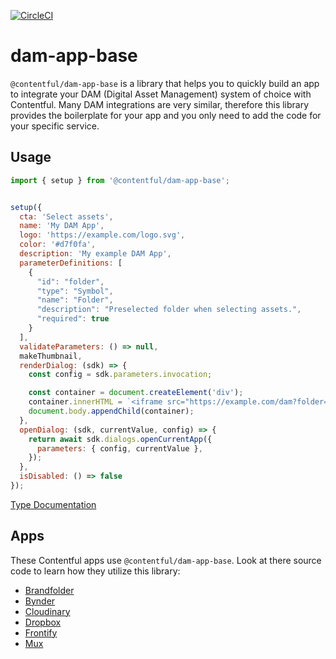 [![CircleCI](https://circleci.com/gh/contentful/apps.svg?style=svg&circle-token=913f0d4852062fbed644fca927d059d5e3e72908)](https://circleci.com/gh/contentful/apps)

# dam-app-base

`@contentful/dam-app-base` is a library that helps you to quickly build an app to integrate your DAM (Digital Asset Management) system of choice with Contentful. Many DAM integrations are very similar, therefore this library provides the boilerplate for your app and you only need to add the code for your specific service.

## Usage

```javascript
import { setup } from '@contentful/dam-app-base';


setup({
  cta: 'Select assets',
  name: 'My DAM App',
  logo: 'https://example.com/logo.svg',
  color: '#d7f0fa',
  description: 'My example DAM App',
  parameterDefinitions: [
    {
      "id": "folder",
      "type": "Symbol",
      "name": "Folder",
      "description": "Preselected folder when selecting assets.",
      "required": true
    }
  ],
  validateParameters: () => null,
  makeThumbnail,
  renderDialog: (sdk) => {
    const config = sdk.parameters.invocation;

    const container = document.createElement('div');
    container.innerHTML = `<iframe src="https://example.com/dam?folder=${config.folder}" />`;
    document.body.appendChild(container);
  },
  openDialog: (sdk, currentValue, config) => {
    return await sdk.dialogs.openCurrentApp({
      parameters: { config, currentValue },
    });
  },
  isDisabled: () => false
});
```

[Type Documentation](docs/README.md)

## Apps

These Contentful apps use `@contentful/dam-app-base`. Look at there source code to learn how they utilize this library:

- [Brandfolder](../apps/brandfolder)
- [Bynder](../apps/brandfolder)
- [Cloudinary](../apps/cloudinary)
- [Dropbox](../apps/dropbox)
- [Frontify](../apps/frontify)
- [Mux](../apps/mux)
